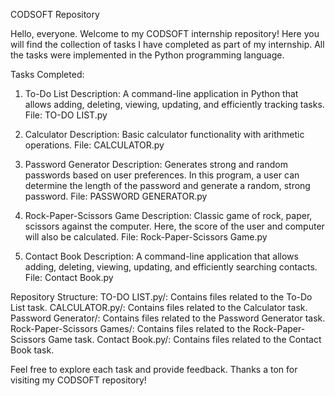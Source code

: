 CODSOFT Repository

Hello, everyone. Welcome to my CODSOFT internship repository! Here you will find the collection of tasks I have completed as part of my internship. All the tasks were implemented in the Python programming language.

Tasks Completed:

1. To-Do List
Description: A command-line application in Python that allows adding, deleting, viewing, updating, and efficiently tracking tasks. 
File: TO-DO LIST.py

2. Calculator
Description: Basic calculator functionality with arithmetic operations.
File: CALCULATOR.py

3. Password Generator
Description: Generates strong and random passwords based on user preferences. In this program, a user can determine the length of the password and generate a random, strong password.
File: PASSWORD GENERATOR.py

4. Rock-Paper-Scissors Game
Description: Classic game of rock, paper, scissors against the computer. Here, the score of the user and computer will also be calculated.
File: Rock-Paper-Scissors Game.py

5. Contact Book
Description: A command-line application that allows adding, deleting, viewing, updating, and efficiently searching contacts.
File: Contact Book.py

Repository Structure:
TO-DO LIST.py/: Contains files related to the To-Do List task.
CALCULATOR.py/: Contains files related to the Calculator task.
Password Generator/: Contains files related to the Password Generator task.
Rock-Paper-Scissors Games/: Contains files related to the Rock-Paper-Scissors Game task.
Contact Book.py/: Contains files related to the Contact Book task.

Feel free to explore each task and provide feedback. Thanks a ton for visiting my CODSOFT repository!

